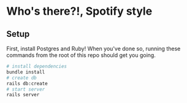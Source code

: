 # Who's there?!, Spotify style

## Setup

First, install Postgres and Ruby! When you've done so, running these commands from the root of this repo should get you going.

```sh
# install dependencies
bundle install
# create db
rails db:create
# start server
rails server
```
